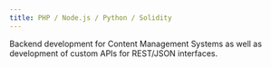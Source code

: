 ```yaml
---
title: PHP / Node.js / Python / Solidity
---
```


Backend development for Content Management Systems as well as development of custom APIs for REST/JSON interfaces.
